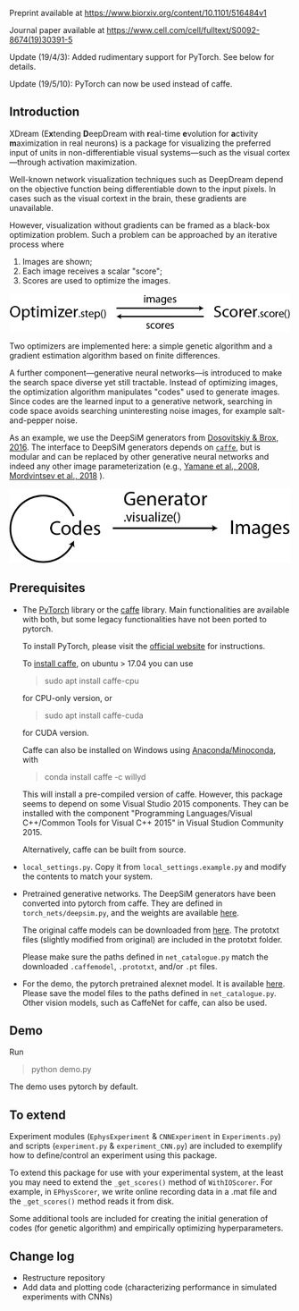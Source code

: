 Preprint available at https://www.biorxiv.org/content/10.1101/516484v1

Journal paper available at https://www.cell.com/cell/fulltext/S0092-8674(19)30391-5

Update (19/4/3): Added rudimentary support for PyTorch.
    See below for details.

Update (19/5/10): PyTorch can now be used instead of caffe.

## Introduction
XDream (E**x**tending **D**eepDream with **r**eal-time **e**volution
for **a**ctivity **m**aximization in real neurons)
is a package for visualizing the preferred input of
units in non-differentiable visual systems—such as
the visual cortex—through activation maximization.

Well-known network visualization techniques such as DeepDream
depend on the objective function being differentiable down to
the input pixels. In cases such as the visual cortext in the brain,
these gradients are unavailable.

However, visualization without gradients can be framed as a
black-box optimization problem. Such a problem can be approached
by an iterative process where
1. Images are shown;
2. Each image receives a scalar "score";
3. Scores are used to optimize the images.   

![OptimizerScorer](./illustrations/OptSco.png)

Two optimizers are implemented here: a simple genetic algorithm
and a gradient estimation algorithm based on finite differences.


A further component—generative neural networks—is introduced to make
the search space diverse yet still tractable. Instead of 
optimizing images, the optimization algorithm manipulates
"codes" used to generate images. Since codes are the learned input
to a generative network, searching in code space avoids searching
uninteresting noise images, for example salt-and-pepper noise.

As an example, we use the DeepSiM generators from
[Dosovitskiy & Brox, 2016](https://arxiv.org/abs/1602.02644).
The interface to DeepSiM generators depends on
[`caffe`](http://caffe.berkeleyvision.org), but is modular and
can be replaced by other generative neural networks and indeed any other
image parameterization (e.g.,
[Yamane et al., 2008](https://www.nature.com/articles/nn.2202),
[Mordvintsev et al., 2018](https://distill.pub/2018/differentiable-parameterizations/)
).

![OptimizerScorer](./illustrations/GenOpt.png)

## Prerequisites
- The [PyTorch](http://pytorch.org) library or
    the [caffe](http://caffe.berkeleyvision.org) library.
    Main functionalities are available with both, but
    some legacy functionalities have not been ported to pytorch.
    
    To install PyTorch, please visit the
    [official website](https://pytorch.org) for instructions.
  
    To [install caffe](http://caffe.berkeleyvision.org/install_apt.html),
    on ubuntu \> 17.04 you can use
    > sudo apt install caffe-cpu
    
    for CPU-only version, or
    > sudo apt install caffe-cuda
    
    for CUDA version.
    
    Caffe can also be installed on Windows using
    [Anaconda/Minoconda](https://docs.conda.io/en/latest/miniconda.html),
    with
    > conda install caffe -c willyd
    
    This will install a pre-compiled version of caffe. However, this
    package seems to depend on some Visual Studio 2015 components.
    They can be installed with the component 
    "Programming Languages/Visual C++/Common Tools for Visual C++ 2015"
    in Visual Studion Community 2015.
    
     Alternatively, caffe can be built from source.

- `local_settings.py`. Copy it from `local_settings.example.py` and 
    modify the contents to match your system.

- Pretrained generative networks.
    The DeepSiM generators have been converted into pytorch from caffe. 
    They are defined in `torch_nets/deepsim.py`, and the weights are available
    [here](https://drive.google.com/open?id=1sV54kv5VXvtx4om1c9kBPbdlNuurkGFi).
    
    The original caffe models can be downloaded from
    [here](https://lmb.informatik.uni-freiburg.de/people/dosovits/code.html).
    The prototxt files (slightly modified from original) are included
    in the prototxt folder.
   
  Please make sure the paths defined in `net_catalogue.py` match
   the downloaded `.caffemodel`, `.prototxt`, and/or `.pt` files. 
   

- For the demo, the pytorch pretrained alexnet model. It is available
    [here](https://download.pytorch.org/models/alexnet-owt-4df8aa71.pth).
    Please save the model files to the paths defined in
    `net_catalogue.py`. Other vision models, such as CaffeNet for caffe,
    can also be used.


## Demo
Run
> python demo.py

The demo uses pytorch by default.


## To extend
Experiment modules
(`EphysExperiment` & `CNNExperiment` in `Experiments.py`)
and scripts (`experiment.py` & `experiment_CNN.py`) are included
to exemplify how to define/control an experiment using this package.

To extend this package for use with your experimental system,
at the least you may need to extend the `_get_scores()` method of
`WithIOScorer`. For example, in `EPhysScorer`, we write online
recording data in a .mat file and the `_get_scores()` method
reads it from disk.

Some additional tools are included for creating
the initial generation of codes (for genetic algorithm) and
empirically optimizing hyperparameters.


## Change log
- Restructure repository
- Add data and plotting code
    (characterizing performance in simulated experiments
    with CNNs)   